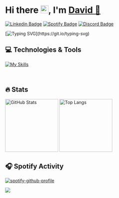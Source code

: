 <div>
   <h1>Hi there <img src="https://media.giphy.com/media/hvRJCLFzcasrR4ia7z/giphy.gif" width="25px">, I'm <a href="https://github.com/gdcho">David 🤠</a>
   </h1>
</div>

[![Linkedin Badge](https://img.shields.io/badge/-LinkedIn-0e76a8?style=flat-square&logo=Linkedin&logoColor=white)](https://linkedin.com/in/gdcho)
[![Spotify Badge](https://img.shields.io/badge/-Spotify-green?style=flat-square&logo=Spotify&logoColor=white&color=1db954)](https://open.spotify.com/user/22wp3udkqoekawynox5ztcphi?si=c9a3f6c28b024040)
[![Discord Badge](https://img.shields.io/badge/-Discord-7289DA?style=flat-square&logo=Discord&logoColor=white)](https://discord.gg/users/401554120370028555)

[![Typing SVG](http://readme-typing-svg.herokuapp.com?font=Roboto&weight=500&size=22&duration=4000&pause=1000&color=61DAFB&width=435&lines=I+am+a+CST+Student+at+BCIT%2C;a+uWaterloo+graduate%2C;and+an+aspiring+software+developer.)](https://git.io/typing-svg)

<h2>💻 Technologies & Tools </h2>

[![My Skills](https://skillicons.dev/icons?i=git,python,java,ts,js,nodejs,nextjs,firebase,mysql,postgresql,mongodb,postman,prisma&theme=dark
)](https://skillicons.dev)

<br>

<h2>🔥 Stats </h2>

<p>
  <img height="170" src="https://github-readme-stats.vercel.app/api?username=gdcho&show_icons=true&theme=react&hide_border=true" alt="GitHub Stats" />
  <img height="170" src="https://github-readme-stats.vercel.app/api/top-langs/?username=gdcho&langs_count=8&layout=compact&theme=react&hide_border=true" alt="Top Langs" />
</p>

<h2>🎧 Spotify Activity </h2>

[![spotify-github-profile](https://spotify-github-profile.vercel.app/api/view?uid=22wp3udkqoekawynox5ztcphi&cover_image=true&theme=natemoo-re&show_offline=false&background_color=121212&interchange=true&bar_color=53b14f&bar_color_cover=false)](https://open.spotify.com/user/22wp3udkqoekawynox5ztcphi?si=ede2b3d48a6b490e)

<img src="https://capsule-render.vercel.app/api?type=waving&color=gradient&height=80&section=footer"/>
